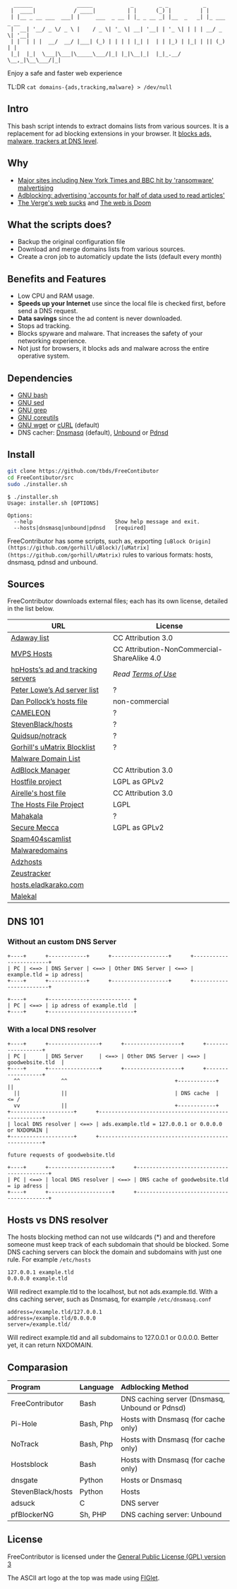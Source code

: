 <!-- language: lang-none -->
      ______              _____            _        _ _           _             
     |  ____|            / ____|          | |      (_) |         | |            
     | |__ _ __ ___  ___| |     ___  _ __ | |_ _ __ _| |__  _   _| |_ ___  _ __ 
     |  __| '__/ _ \/ _ \ |    / _ \| '_ \| __| '__| | '_ \| | | | __/ _ \| '__|
     | |  | | |  __/  __/ |___| (_) | | | | |_| |  | | |_) | |_| | || (_) | |   
     |_|  |_|  \___|\___|\_____\___/|_| |_|\__|_|  |_|_.__/ \__,_|\__\___/|_|   
                                                                                                                                                        

Enjoy a safe and faster web experience

TL:DR `cat domains-{ads,tracking,malware} > /dev/null`

## Intro

This bash script intends to extract domains lists from various sources.
It is a replacement for ad blocking extensions in your browser.
It [blocks ads, malware, trackers at DNS level](https://en.wikipedia.org/wiki/DNSBL).

## Why

 - [Major sites including New York Times and BBC hit by 'ransomware' malvertising](http://www.theguardian.com/technology/2016/mar/16/major-sites-new-york-times-bbc-ransomware-malvertising)
 - [Adblocking: advertising 'accounts for half of data used to read articles'](http://www.theguardian.com/media/2016/mar/16/ad-blocking-advertising-half-of-data-used-articles)
 - [The Verge's web sucks](http://blog.lmorchard.com/2015/07/22/the-verge-web-sucks/) and [The web is Doom](https://mobiforge.com/research-analysis/the-web-is-doom)

## What the scripts does?

 - Backup the original configuration file
 - Download and merge domains lists from various sources.
 - Create a cron job to automaticly update the lists (default every month)

## Benefits and Features

 - Low CPU and RAM usage.
 - **Speeds up your Internet** use since the local file is checked first, before send a DNS request.
 - **Data savings** since the ad content is never downloaded.
 - Stops ad tracking.
 - Blocks spyware and malware. That increases the safety of your networking experience.
 - Not just for browsers, it blocks ads and malware across the entire operative system.


## Dependencies

 - [GNU bash](http://www.gnu.org/software/bash/bash.html)
 - [GNU sed](http://www.gnu.org/software/sed)
 - [GNU grep](http://www.gnu.org/software/grep/grep.html)
 - [GNU coreutils](http://www.gnu.org/software/coreutils)
 - [GNU wget](https://www.gnu.org/software/wget/) or [cURL](http://curl.haxx.se/) (default)
 - DNS cacher: [Dnsmasq](http://www.thekelleys.org.uk/dnsmasq/doc.html) (default), [Unbound](https://unbound.net/) or [Pdnsd](http://members.home.nl/p.a.rombouts/pdnsd/index.html)


## Install

```sh
git clone https://github.com/tbds/FreeContibutor
cd FreeContibutor/src
sudo ./installer.sh
```

```
$ ./installer.sh
Usage: installer.sh [OPTIONS]

Options:
  --help                          Show help message and exit.
  --hosts|dnsmasq|unbound|pdnsd   [required]

```



FreeContributor has some scripts, such as, exporting `[uBlock Origin](https://github.com/gorhill/uBlock)/[uMatrix](https://github.com/gorhill/uMatrix)` rules to various formats: hosts, dnsmasq, pdnsd and unbound.

## Sources

FreeContributor downloads external files; each has its own license, detailed in the list below.


| URL                                                                              | License |
| -------                                                                          | ------- |
|[Adaway list](https://adaway.org/hosts.txt)                                       | CC Attribution 3.0|
|[MVPS Hosts](http://winhelp2002.mvps.org/hosts.htm)                               | CC Attribution-NonCommercial-ShareAlike 4.0 |
|[hpHosts’s ad and tracking servers‎](http://www.hosts-file.net/)                   | *Read [Terms of Use](http://www.hosts-file.net/)* |
|[Peter Lowe’s Ad server list](http://pgl.yoyo.org/adservers/)                     | ? |
|[Dan Pollock’s hosts file](http://someonewhocares.org/hosts/)                     | non-commercial |
|[CAMELEON](http://sysctl.org/cameleon/)                                           | ? |
|[StevenBlack/hosts](https://github.com/StevenBlack/hosts/)                        | ? |
|[Quidsup/notrack](https://github.com/quidsup/notrack)                             | ? |
|[Gorhill's uMatrix Blocklist](https://github.com/gorhill/uMatrix)                 | ? |
|[Malware Domain List](http://www.malwaredomainlist.com/hostslist/hosts.txt)       | |
|[AdBlock Manager](http://adblock.gjtech.net/?format=unix-hosts)                   | CC Attribution 3.0 |
|[Hostfile project](http://hostsfile.org/hosts.html)                               | LGPL as GPLv2 |
|[Airelle's host file](http://rlwpx.free.fr/WPFF/hosts.htm)                        | CC Attribution 3.0 |
|[The Hosts File Project](http://hostsfile.mine.nu)                                | LGPL |
|[Mahakala](http://adblock.mahakala.is/)                                           | ? |
|[Secure Mecca](http://securemecca.com/)                                           | LGPL as GPLv2 |
|[Spam404scamlist](http://spam404bl.com/)                                          | |
|[Malwaredomains](http://malwaredomains.lehigh.edu/)                               | |
|[Adzhosts](https://sourceforge.net/projects/adzhosts/)                            | |
|[Zeustracker](hhttps://zeustracker.abuse.ch/blocklist.php)                        | |
|[hosts.eladkarako.com](http://hosts.eladkarako.com/)                              | |
|[Malekal](http://www.malekal.com/)                                                | |

## DNS 101

### Without an custom DNS Server

<!-- language: lang-none -->
    +----+      +------------+      +------------------+      +------------------------+
    | PC | <==> | DNS Server | <==> | Other DNS Server | <==> | example.tld = ip adress|
    +----+      +------------+      +------------------+      +------------------------+

    +----+      +-------------------------- + 
    | PC | <==> | ip adress of example.tld  |
    +----+      +---------------------------+ 


### With a local DNS resolver

<!-- language: lang-none -->
    +----+      +----------------+      +------------------+      +------------------+
    | PC |      | DNS Server     | <==> | Other DNS Server | <==> | goodwebsite.tld  |
    +----+      +----------------+      +------------------+      +------------------+
      ^^             ^^                                  +------------+    ||
      ||             ||                                  | DNS cache  |  <= / 
      vv             ||                                  +------------+
    +--------------------+      +----------------------------------------------------+
    | local DNS resolver | <==> | ads.example.tld = 127.0.0.1 or 0.0.0.0 or NXDOMAIN | 
    +--------------------+      +----------------------------------------------------+

    future requests of goodwebsite.tld

    +----+      +--------------------+      +------------------------------------------+
    | PC | <==> | local DNS resolver | <==> | DNS cache of goodwebsite.tld = ip adress |
    +----+      +--------------------+      +------------------------------------------+



## Hosts vs DNS resolver

The hosts blocking method can not use wildcards (*) and and therefore someone must keep track 
of each subdomain that should be blocked. Some DNS caching servers can block the domain and
subdomains with just one rule. For example `/etc/hosts`

    127.0.0.1 example.tld
    0.0.0.0 example.tld


Will redirect example.tld to the localhost, but not ads.example.tld. With a dns caching server,
such as Dnsmasq, for example `/etc/dnsmasq.conf`

    address=/example.tld/127.0.0.1
    address=/example.tld/0.0.0.0
    server=/example.tld/


Will redirect example.tld and all subdomains to 127.0.0.1 or 0.0.0.0. Better yet, it can 
return NXDOMAIN.


## Comparasion


| Program              | Language      | Adblocking Method                              |
| :-------------       | :-------------| :----------------------------------------------|
| FreeContributor      | Bash          | DNS caching server (Dnsmasq, Unbound or Pdnsd) |
| Pi-Hole              | Bash, Php     | Hosts with Dnsmasq (for cache only)            |
| NoTrack              | Bash, Php     | Hosts with Dnsmasq (for cache only)            |
| Hostsblock           | Bash          | Hosts with Dnsmasq (for cache only)            |
| dnsgate              | Python        | Hosts or Dnsmasq                               |
| StevenBlack/hosts    | Python        | Hosts                                          |
| adsuck               | C             | DNS server                                     |
| pfBlockerNG          | Sh, PHP       | DNS caching server: Unbound                    |


## License

FreeContributor is licensed under the [General Public License (GPL) version 3](https://www.gnu.org/licenses/gpl.html)

The ASCII art logo at the top was made using [FIGlet](http://www.figlet.org/).